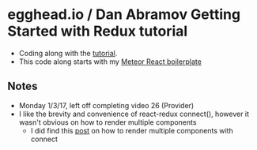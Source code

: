 # egghead.io / Dan Abramov Getting Started with Redux tutorial
* Coding along with the [tutorial](https://egghead.io/courses/getting-started-with-redux).
* This code along starts with my [Meteor React boilerplate](https://github.com/sjm-practice/meteor-react-testing-bp)

## Notes
* Monday 1/3/17, left off completing video 26 (Provider)
* I like the brevity and convenience of react-redux connect(), however it wasn't obvious on how to render multiple components
    * I did find this [post](http://stackoverflow.com/questions/35032204/react-redux-connect-to-multiple-components-best-practices) on how to render multiple components with connect
